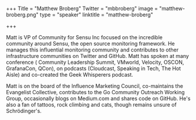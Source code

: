 +++
Title = "Matthew Broberg"
Twitter = "mbbroberg"
image = "matthew-broberg.png"
type = "speaker"
linktitle = "matthew-broberg"

+++

Matt is VP of Community for Sensu Inc focused on the incredible community around Sensu, the open source monitoring framework. He manages this influential monitoring community and contributes to other infrastructure communities on Twitter and GitHub. Matt has spoken at many conference ( Community Leadership Summit, VMworld, Velocity, OSCON, GrafanaCon, QCon), on podcasts (Cloudcast, Speaking in Tech, The Hot Aisle) and co-created the Geek Whisperers podcast.

Matt is on the board of the Influence Marketing Council, co-maintains the Evangelist Collective, contributes to the Go Community Outreach Working Group, occasionally blogs on Medium.com and shares code on GitHub. He's also a fan of tattoos, rock climbing and cats, though remains unsure of Schrödinger's.
